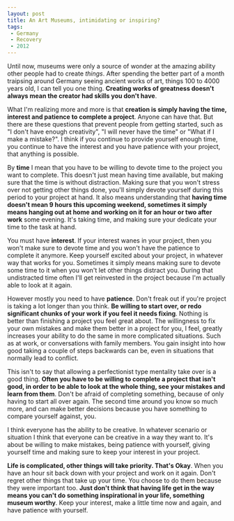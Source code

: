 ```yaml
---
layout: post
title: An Art Museums, intimidating or inspiring?
tags:
 - Germany
 - Recovery
 - 2012
---
```


Until now, museums were only a source of wonder at the amazing ability other people had to create *things*.  After spending the better part of a month traipsing around Germany seeing ancient works of art, things 100 to 4000 years old, I can tell you one thing.  **Creating works of greatness doesn't always mean the creator had skills you don't have**.

What I'm realizing more and more is that **creation is simply having the time, interest and patience to complete a project**.  Anyone can have that.  But there are these questions that prevent people from getting started, such as "I don't have enough creativity", "I will never have the time" or "What if I make a mistake?".  I think if you continue to provide yourself enough time, you continue to have the interest and you have patience with your project, that anything is possible.   

By **time** I mean that you have to be willing to devote time to the project you want to complete.  This doesn't just mean having time available, but making sure that the time is without distraction.  Making sure that you won't stress over not getting other things done, you'll simply devote yourself during this period to your project at hand.  It also means understanding that **having time doesn't mean 9 hours this upcoming weekend, sometimes it simply means hanging out at home and working on it for an hour or two after work** some evening.  It's taking time, and making sure your dedicate your time to the task at hand.  

You must have **interest**.  If your interest wanes in your project, then you won't make sure to devote time and you won't have the patience to complete it anymore.  Keep yourself excited about your project, in whatever way that works for you.  Sometimes it simply means making sure to devote some time to it when you won't let other things distract you.  During that undistracted time often I'll get reinvested in the project because I'm actually able to look at it again. 

However mostly you need to have **patience**.  Don't freak out if you're project is taking a lot longer than you think.  **Be willing to start over, or redo significant chunks of your work if you feel it needs fixing**.  Nothing is better than finishing a project you feel great about.  The willingness to fix your own mistakes and make them better in a project for you, I feel, greatly increases your ability to do the same in more complicated situations.  Such as at work, or conversations with family members.  You gain insight into how good taking a couple of steps backwards can be, even in situations that normally lead to conflict.  

This isn't to say that allowing a perfectionist type mentality take over is a good thing.  **Often you have to be willing to complete a project that isn't good, in order to be able to look at the whole thing, see your mistakes and learn from them**.  Don't be afraid of completing something, because of only having to start all over again.  The second time around you know so much more, and can make better decisions because you have something to compare yourself against, you.

I think everyone has the ability to be creative.  In whatever scenario or situation I think that everyone can be creative in a way they want to.  It's about be willing to make mistakes, being patience with yourself, giving yourself time and making sure to keep your interest in your project.  

**Life is complicated, other things will take priority.  That's Okay**.  When you have an hour sit back down with your project and work on it again.  Don't regret other things that take up your time.  You choose to do them because they were important too.  **Just don't think that having life get in the way means you can't do something inspirational in your life, something museum worthy**.  Keep your interest, make a little time now and again, and have patience with yourself.  

    
